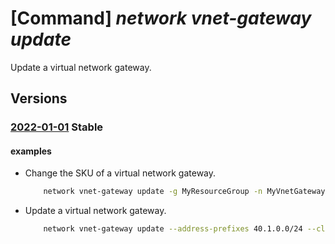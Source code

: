 # [Command] _network vnet-gateway update_

Update a virtual network gateway.

## Versions

### [2022-01-01](/Resources/mgmt-plane/L3N1YnNjcmlwdGlvbnMve30vcmVzb3VyY2Vncm91cHMve30vcHJvdmlkZXJzL21pY3Jvc29mdC5uZXR3b3JrL3ZpcnR1YWxuZXR3b3JrZ2F0ZXdheXMve30=/2022-01-01.xml) **Stable**

<!-- mgmt-plane /subscriptions/{}/resourcegroups/{}/providers/microsoft.network/virtualnetworkgateways/{} 2022-01-01 -->

#### examples

- Change the SKU of a virtual network gateway.
    ```bash
        network vnet-gateway update -g MyResourceGroup -n MyVnetGateway --sku VpnGw2
    ```

- Update a virtual network gateway.
    ```bash
        network vnet-gateway update --address-prefixes 40.1.0.0/24 --client-protocol IkeV2 --name MyVnetGateway --resource-group MyResourceGroup
    ```
